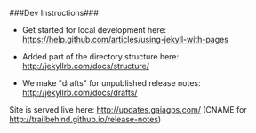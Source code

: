###Dev Instructions###

 * Get started for local development here: https://help.github.com/articles/using-jekyll-with-pages

 * Added part of the directory structure here: http://jekyllrb.com/docs/structure/

 * We make "drafts" for unpublished release notes: http://jekyllrb.com/docs/drafts/

Site is served live here: http://updates.gaiagps.com/ (CNAME for http://trailbehind.github.io/release-notes)

